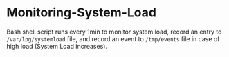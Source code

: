 # **Monitoring-System-Load**
Bash shell script runs every 1min to monitor system load, record an entry to `/var/log/systemload` file, and record an event to `/tmp/events` file in case of high load (System Load increases).
